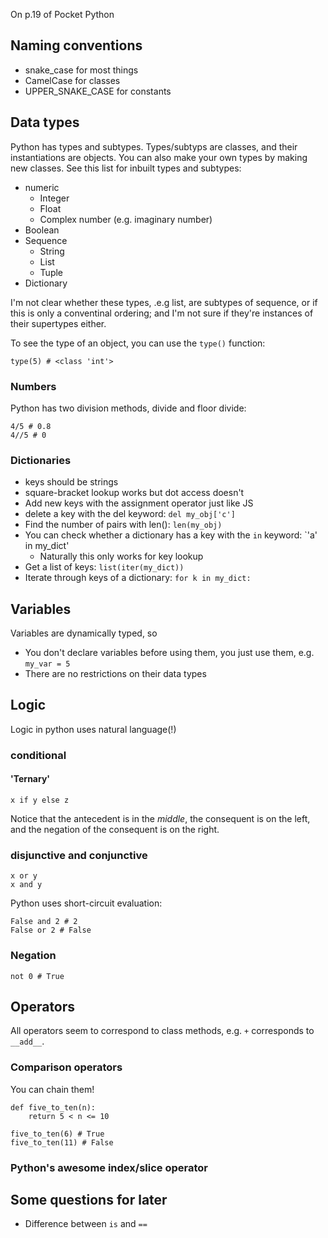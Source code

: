 
On p.19 of Pocket Python

## Naming conventions
- snake_case for most things
- CamelCase for classes
- UPPER_SNAKE_CASE for constants

## Data types
Python has types and subtypes. Types/subtyps are classes, and their instantiations are objects. You can also make your own types by making new classes. See this list for inbuilt types and subtypes:

- numeric
  - Integer
  - Float
  - Complex number (e.g. imaginary number)
- Boolean
- Sequence
  - String
  - List
  - Tuple
- Dictionary

I'm not clear whether these types, .e.g list, are subtypes of sequence, or if this is only a conventinal ordering; and I'm not sure if they're instances of their supertypes either.

To see the type of an object, you can use the `type()` function:

```
type(5) # <class 'int'>
```

### Numbers
Python has two division methods, divide and floor divide:
```
4/5 # 0.8
4//5 # 0
```


### Dictionaries
- keys should be strings
- square-bracket lookup works but dot access doesn't
- Add new keys with the assignment operator just like JS
- delete a key with the del keyword: `del my_obj['c']`
- Find the number of pairs with len(): `len(my_obj)`
- You can check whether a dictionary has a key with the    `in` keyword: `'a' in my_dict'
  - Naturally this only works for key lookup
- Get a list of keys: `list(iter(my_dict))`
- Iterate through keys of a dictionary: `for k in my_dict:`

## Variables
Variables are dynamically typed, so
- You don't declare variables before using them, you just use them, e.g. `my_var = 5`
- There are no restrictions on their data types

## Logic

Logic in python uses natural language(!)

### conditional

#### 'Ternary'

`x if y else z`

Notice that the antecedent is in the _middle_, the consequent is on the left, and the negation of the consequent is on the right. 

### disjunctive and conjunctive

```
x or y
x and y
```

Python uses short-circuit evaluation:

```
False and 2 # 2
False or 2 # False
```

### Negation

```
not 0 # True
```

## Operators
All operators seem to correspond to class methods, e.g. `+` corresponds to `__add__`.

### Comparison operators
You can chain them!

```
def five_to_ten(n):
    return 5 < n <= 10

five_to_ten(6) # True
five_to_ten(11) # False
```



### Python's awesome index/slice operator

## Some questions for later
- Difference between `is` and `==`